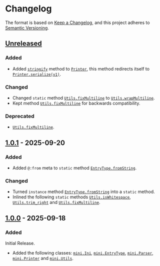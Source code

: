 # Changelog

The format is based on [Keep a Changelog](https://keepachangelog.com/en/1.1.0/), and this project adheres to [Semantic Versioning](https://semver.org/spec/v2.0.0.html).

## [Unreleased]

### Added

- Added [`stringify`](https://github.com/Hackx2/hxmini/blob/1f4e06f6e5ec8d19fffa69761bc69676ee1b0e39/mini/Printer.hx#L6) method to [`Printer`](https://github.com/Hackx2/hxmini/blob/1f4e06f6e5ec8d19fffa69761bc69676ee1b0e39/mini/Printer.hx), this method redirects itself to [`Printer.serialize(v1)`](https://github.com/Hackx2/hxmini/blob/1f4e06f6e5ec8d19fffa69761bc69676ee1b0e39/mini/Printer.hx#L10).

### Changed

- Changed `static` method [`Utils.fixMultiline`](https://github.com/Hackx2/hxmini/blob/1f4e06f6e5ec8d19fffa69761bc69676ee1b0e39/mini/Utils.hx#L21) to [`Utils.wrapMultiline`](https://github.com/Hackx2/hxmini/blob/3d4986f79fe008df86dc63ce95343a3947da51b8/mini/Utils.hx#L26).
- Kept method [`Utils.fixMultiline`](https://github.com/Hackx2/hxmini/blob/3d4986f79fe008df86dc63ce95343a3947da51b8/mini/Utils.hx#L22) for backwards compatibility.

### Deprecated
- [`Utils.fixMultiline`](https://github.com/Hackx2/hxmini/blob/3d4986f79fe008df86dc63ce95343a3947da51b8/mini/Utils.hx#L22).

## [1.0.1] - 2025-09-20

### Added

- Added `@:from` meta to `static` method [`EntryType.fromString`](https://github.com/Hackx2/hxmini/blob/338c809d5d26471e9c7b175caca0abbc1a085350/mini/EntryType.hx#L42).

### Changed

- Turned `instance` method [`EntryType.fromString`](https://github.com/Hackx2/hxmini/blob/338c809d5d26471e9c7b175caca0abbc1a085350/mini/EntryType.hx#L42) into a `static` method.
- Inlined the following `static` methods [`Utils.isWhitespace`](https://github.com/Hackx2/hxmini/blob/1b59bbcacdf3fc07e78cafc539b2a4b5b4bf21f9/mini/Utils.hx#L7), [`Utils.trim_right`](https://github.com/Hackx2/hxmini/blob/1b59bbcacdf3fc07e78cafc539b2a4b5b4bf21f9/mini/Utils.hx#L15) and [`Utils.fixMultiline`](https://github.com/Hackx2/hxmini/blob/1b59bbcacdf3fc07e78cafc539b2a4b5b4bf21f9/mini/Utils.hx#21).

## [1.0.0] - 2025-09-18

### Added

Initial Release.

<!-- should i even include these??? -->

- Added the following classes: [`mini.Ini`](https://github.com/Hackx2/hxmini/blob/3d22408c8c275a4fd7df25085249a915dac2ca91/mini/Ini.hx), [`mini.EntryType`](https://github.com/Hackx2/hxmini/blob/3d22408c8c275a4fd7df25085249a915dac2ca91/mini/EntryType.hx), [`mini.Parser`](https://github.com/Hackx2/hxmini/blob/3d22408c8c275a4fd7df25085249a915dac2ca91/mini/Parser.hx), [`mini.Printer`](https://github.com/Hackx2/hxmini/blob/3d22408c8c275a4fd7df25085249a915dac2ca91/mini/Printer.hx) and [`mini.Utils`](https://github.com/Hackx2/hxmini/blob/3d22408c8c275a4fd7df25085249a915dac2ca91/mini/Utils.hx).

[unreleased]: https://github.com/hackx2/hxmini/compare/1.0.1...main
[1.0.1]: https://github.com/hackx2/hxmini/compare/1.0.0...1.0.1
[1.0.0]: https://github.com/hackx2/hxmini/releases/tag/1.0.0
